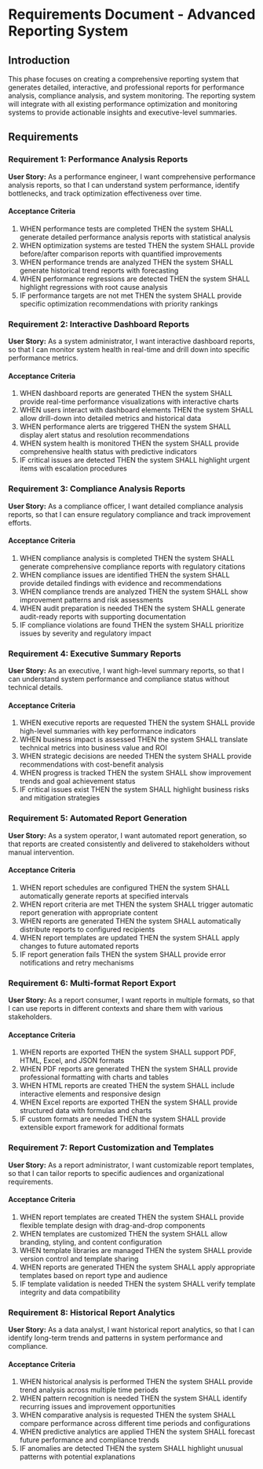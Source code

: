 # Requirements Document - Advanced Reporting System

## Introduction

This phase focuses on creating a comprehensive reporting system that generates detailed, interactive, and professional reports for performance analysis, compliance analysis, and system monitoring. The reporting system will integrate with all existing performance optimization and monitoring systems to provide actionable insights and executive-level summaries.

## Requirements

### Requirement 1: Performance Analysis Reports

**User Story:** As a performance engineer, I want comprehensive performance analysis reports, so that I can understand system performance, identify bottlenecks, and track optimization effectiveness over time.

#### Acceptance Criteria

1. WHEN performance tests are completed THEN the system SHALL generate detailed performance analysis reports with statistical analysis
2. WHEN optimization systems are tested THEN the system SHALL provide before/after comparison reports with quantified improvements
3. WHEN performance trends are analyzed THEN the system SHALL generate historical trend reports with forecasting
4. WHEN performance regressions are detected THEN the system SHALL highlight regressions with root cause analysis
5. IF performance targets are not met THEN the system SHALL provide specific optimization recommendations with priority rankings

### Requirement 2: Interactive Dashboard Reports

**User Story:** As a system administrator, I want interactive dashboard reports, so that I can monitor system health in real-time and drill down into specific performance metrics.

#### Acceptance Criteria

1. WHEN dashboard reports are generated THEN the system SHALL provide real-time performance visualizations with interactive charts
2. WHEN users interact with dashboard elements THEN the system SHALL allow drill-down into detailed metrics and historical data
3. WHEN performance alerts are triggered THEN the system SHALL display alert status and resolution recommendations
4. WHEN system health is monitored THEN the system SHALL provide comprehensive health status with predictive indicators
5. IF critical issues are detected THEN the system SHALL highlight urgent items with escalation procedures

### Requirement 3: Compliance Analysis Reports

**User Story:** As a compliance officer, I want detailed compliance analysis reports, so that I can ensure regulatory compliance and track improvement efforts.

#### Acceptance Criteria

1. WHEN compliance analysis is completed THEN the system SHALL generate comprehensive compliance reports with regulatory citations
2. WHEN compliance issues are identified THEN the system SHALL provide detailed findings with evidence and recommendations
3. WHEN compliance trends are analyzed THEN the system SHALL show improvement patterns and risk assessments
4. WHEN audit preparation is needed THEN the system SHALL generate audit-ready reports with supporting documentation
5. IF compliance violations are found THEN the system SHALL prioritize issues by severity and regulatory impact

### Requirement 4: Executive Summary Reports

**User Story:** As an executive, I want high-level summary reports, so that I can understand system performance and compliance status without technical details.

#### Acceptance Criteria

1. WHEN executive reports are requested THEN the system SHALL provide high-level summaries with key performance indicators
2. WHEN business impact is assessed THEN the system SHALL translate technical metrics into business value and ROI
3. WHEN strategic decisions are needed THEN the system SHALL provide recommendations with cost-benefit analysis
4. WHEN progress is tracked THEN the system SHALL show improvement trends and goal achievement status
5. IF critical issues exist THEN the system SHALL highlight business risks and mitigation strategies

### Requirement 5: Automated Report Generation

**User Story:** As a system operator, I want automated report generation, so that reports are created consistently and delivered to stakeholders without manual intervention.

#### Acceptance Criteria

1. WHEN report schedules are configured THEN the system SHALL automatically generate reports at specified intervals
2. WHEN report criteria are met THEN the system SHALL trigger automatic report generation with appropriate content
3. WHEN reports are generated THEN the system SHALL automatically distribute reports to configured recipients
4. WHEN report templates are updated THEN the system SHALL apply changes to future automated reports
5. IF report generation fails THEN the system SHALL provide error notifications and retry mechanisms

### Requirement 6: Multi-format Report Export

**User Story:** As a report consumer, I want reports in multiple formats, so that I can use reports in different contexts and share them with various stakeholders.

#### Acceptance Criteria

1. WHEN reports are exported THEN the system SHALL support PDF, HTML, Excel, and JSON formats
2. WHEN PDF reports are generated THEN the system SHALL provide professional formatting with charts and tables
3. WHEN HTML reports are created THEN the system SHALL include interactive elements and responsive design
4. WHEN Excel reports are exported THEN the system SHALL provide structured data with formulas and charts
5. IF custom formats are needed THEN the system SHALL provide extensible export framework for additional formats

### Requirement 7: Report Customization and Templates

**User Story:** As a report administrator, I want customizable report templates, so that I can tailor reports to specific audiences and organizational requirements.

#### Acceptance Criteria

1. WHEN report templates are created THEN the system SHALL provide flexible template design with drag-and-drop components
2. WHEN templates are customized THEN the system SHALL allow branding, styling, and content configuration
3. WHEN template libraries are managed THEN the system SHALL provide version control and template sharing
4. WHEN reports are generated THEN the system SHALL apply appropriate templates based on report type and audience
5. IF template validation is needed THEN the system SHALL verify template integrity and data compatibility

### Requirement 8: Historical Report Analytics

**User Story:** As a data analyst, I want historical report analytics, so that I can identify long-term trends and patterns in system performance and compliance.

#### Acceptance Criteria

1. WHEN historical analysis is performed THEN the system SHALL provide trend analysis across multiple time periods
2. WHEN pattern recognition is needed THEN the system SHALL identify recurring issues and improvement opportunities
3. WHEN comparative analysis is requested THEN the system SHALL compare performance across different time periods and configurations
4. WHEN predictive analytics are applied THEN the system SHALL forecast future performance and compliance trends
5. IF anomalies are detected THEN the system SHALL highlight unusual patterns with potential explanations